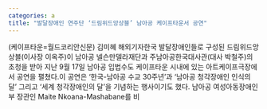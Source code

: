 ```yaml
---
categories: a
title: "발달장애인 연주단 ‘드림위드앙상블’ 남아공 케이프타운서 공연"
---
```

(케이프타운=월드코리안신문) 김미혜 해외기자한국 발달장애인들로 구성된 드림위드앙상블(이사장 이옥주)이 남아공 넬슨만델라재단과 주남아공한국대사관(대사 박철주)의 초청을 받아 지난 9월 17일 남아공 입법수도 케이프타운 시내에 있는 아트케이프극장에서 공연을 펼쳤다.이 공연은 &lsquo;한국-남아공 수교 30주년&rsquo;과 &lsquo;남아공 청각장애인 인식의 달&rsquo; 그리고 &lsquo;세계 청각장애인의 달&rsquo;을 기념하는 행사이기도 했다. 남아공 여성아동장애인부 장관인 Maite Nkoana-Mashabane를 비